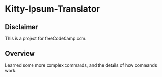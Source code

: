 # Kitty-Ipsum-Translator
## Disclaimer
This is a project for freeCodeCamp.com.

## Overview
Learned some more complex commands, and the details of how commands work.
